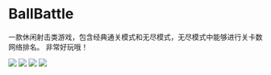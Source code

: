 # BallBattle
一款休闲射击类游戏，包含经典通关模式和无尽模式，无尽模式中能够进行关卡数网络排名。
非常好玩哦！

![](https://github.com/TQCCC/BallBattle_Server/tree/master/ballbattle_server/images/show4.png)
![](https://github.com/TQCCC/BallBattle_Server/tree/master/ballbattle_server/images/show1.png)
![](https://github.com/TQCCC/BallBattle_Server/tree/master/ballbattle_server/images/show2.png)
![](https://github.com/TQCCC/BallBattle_Server/tree/master/ballbattle_server/images/show3.png)
